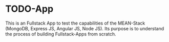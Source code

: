 TODO-App
===============

This is an Fullstack App to test the capabilities of the MEAN-Stack (MongoDB, Express JS, Angular JS, Node JS).
Its purpose is to understand the process of building Fullstack-Apps from scratch. 

